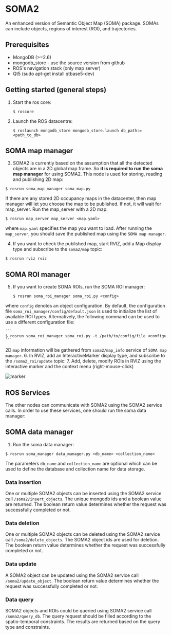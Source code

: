 SOMA2
====

An enhanced version of Semantic Object Map (SOMA) package. SOMAs can include objects, regions of interest (ROI), and trajectories.


Prerequisites
-------------

- MongoDB (>=2.6)
- mongodb_store - use the source version from github
- ROS's navigation stack (only map server)
- Qt5 (sudo apt-get install qtbase5-dev)


Getting started (general steps)
-------------------------------
1. Start the ros core:

    ```
   $ roscore
    ```
2. Launch the ROS datacentre:

    ```
    $ roslaunch mongodb_store mongodb_store.launch db_path:=<path_to_db>
    ```

SOMA map manager
----------------
3. SOMA2 is currently based on the assumption that all the detected objects are in a 2D global map frame. So **it is required to run the soma map manager** for using SOMA2. This node is used for storing, reading and publishing 2D map:
```
$ rosrun soma_map_manager soma_map.py
```
If there are any stored 2D occupancy maps in the datacenter, then map manager will let you choose the map to be published. If not, it will wait for map_server. Run the map_server with a 2D map:
  ```
  $ rosrun map_server map_server <map.yaml>
  ```
where `map.yaml` specifies the map you want to load. After running the `map_server`, you should save the published map using the `SOMA map manager`.

4. If you want to check the published map, start RVIZ, add a Map display type and subscribe to the `soma2/map` topic:

  ```
  $ rosrun rviz rviz
  ```

SOMA ROI manager
----------------

5. If you want to create SOMA ROIs, run the SOMA ROI manager:

    ```
    $ rosrun soma_roi_manager soma_roi.py <config>
    ```
where `config` denotes an object configuration. By default, the configuration file `soma_roi_manager/config/default.json` is used to initialize the list of available ROI types. Alternatively, the following command can be used to use a different configuration file:

    ```
    $ rosrun soma_roi_manager soma_roi.py -t /path/to/config/file <config>
    ```
2D `map` information will be gathered from `soma2/map_info` service of `SOMA map manager`.
6. In RVIZ, add an InteractiveMarker display type, and subscribe to the `/soma2_roi/update` topic:
7. Add, delete, modify ROIs in RVIZ using the interactive marker and the context menu (right-mouse-click)


![marker](https://raw.githubusercontent.com/kunzel/soma/master/doc/images/soma_roi.png)

ROS Services
--------
The other nodes can communicate with SOMA2 using the SOMA2 service calls. In order to use these services, one should run the soma data manager:
## SOMA data manager
1. Run the soma data manager:
```
$ rosrun soma_manager data_manager.py <db_name> <collection_name>
```
The parameters `db_name` and `collection_name` are optional which can be used to define the database and collection name for data storage.
### Data insertion
One or multiple SOMA2 objects can be inserted using the SOMA2 service call `/soma2/insert_objects`. The unique mongodb ids and a boolean value are returned. The boolean return value determines whether the request was successfully completed or not.
### Data deletion
One or multiple SOMA2 objects can be deleted using the SOMA2 service call `/soma2/delete_objects`. The SOMA2 object ids are used for deletion. The boolean return value determines whether the request was successfully completed or not.
### Data update
A SOMA2 object can be updated using the SOMA2 service call `/soma2/update_object`. The boolean return value determines whether the request was successfully completed or not.
### Data query
SOMA2 objects and ROIs could be queried using SOMA2 service call `/soma2/query_db`. The query request should be filled according to the spatio-temporal constraints. The results are returned based on the query type and constraints.
